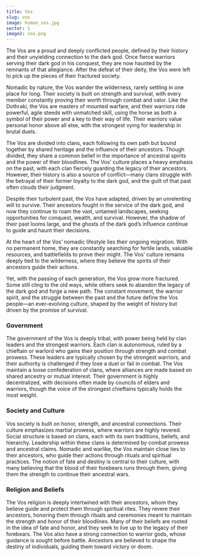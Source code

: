 ```yaml
---
title: Vos
slug: vos
image: human_vos.jpg
sector: 1
image2: vos.png
---
```


The Vos are a proud and deeply conflicted people, defined by their history and their unyielding connection to the dark god. Once fierce warriors serving their dark god in his conquest, they are now haunted by the remnants of that allegiance. After the defeat of their deity, the Vos were left to pick up the pieces of their fractured society.

Nomadic by nature, the Vos wander the wilderness, rarely settling in one place for long. Their society is built on strength and survival, with every member constantly proving their worth through combat and valor. Like the Dothraki, the Vos are masters of mounted warfare, and their warriors ride powerful, agile steeds with unmatched skill, using the horse as both a symbol of their power and a key to their way of life. Their warriors value personal honor above all else, with the strongest vying for leadership in brutal duels.

The Vos are divided into clans, each following its own path but bound together by shared heritage and the influence of their ancestors. Though divided, they share a common belief in the importance of ancestral spirits and the power of their bloodlines. The Vos’ culture places a heavy emphasis on the past, with each clan fiercely guarding the legacy of their ancestors. However, their history is also a source of conflict—many clans struggle with the betrayal of their former loyalty to the dark god, and the guilt of that past often clouds their judgment.

Despite their turbulent past, the Vos have adapted, driven by an unrelenting will to survive. Their ancestors fought in the service of the dark god, and now they continue to roam the vast, untamed landscapes, seeking opportunities for conquest, wealth, and survival. However, the shadow of their past looms large, and the ghosts of the dark god’s influence continue to guide and haunt their decisions.

At the heart of the Vos’ nomadic lifestyle lies their ongoing migration. With no permanent home, they are constantly searching for fertile lands, valuable resources, and battlefields to prove their might. The Vos’ culture remains deeply tied to the wilderness, where they believe the spirits of their ancestors guide their actions.

Yet, with the passing of each generation, the Vos grow more fractured. Some still cling to the old ways, while others seek to abandon the legacy of the dark god and forge a new path. The constant movement, the warrior spirit, and the struggle between the past and the future define the Vos people—an ever-evolving culture, shaped by the weight of history but driven by the promise of survival.

### Government

The government of the Vos is deeply tribal, with power being held by clan leaders and the strongest warriors. Each clan is autonomous, ruled by a chieftain or warlord who gains their position through strength and combat prowess. These leaders are typically chosen by the strongest warriors, and their authority is challenged if they lose a duel or fail in combat. The Vos maintain a loose confederation of clans, where alliances are made based on shared ancestry or mutual interest. Their government is highly decentralized, with decisions often made by councils of elders and warriors, though the voice of the strongest chieftains typically holds the most weight.

### Society and Culture
Vos society is built on honor, strength, and ancestral connections. Their culture emphasizes martial prowess, where warriors are highly revered. Social structure is based on clans, each with its own traditions, beliefs, and hierarchy. Leadership within these clans is determined by combat prowess and ancestral claims. Nomadic and warlike, the Vos maintain close ties to their ancestors, who guide their actions through rituals and spiritual practices. The notion of fate and destiny is central to their culture, with many believing that the blood of their forebears runs through them, giving them the strength to continue their ancestral wars.

### Religion and Beliefs
The Vos religion is deeply intertwined with their ancestors, whom they believe guide and protect them through spiritual rites. They revere their ancestors, honoring them through rituals and ceremonies meant to maintain the strength and honor of their bloodlines. Many of their beliefs are rooted in the idea of fate and honor, and they seek to live up to the legacy of their forebears. The Vos also have a strong connection to warrior gods, whose guidance is sought before battle. Ancestors are believed to shape the destiny of individuals, guiding them toward victory or doom.

